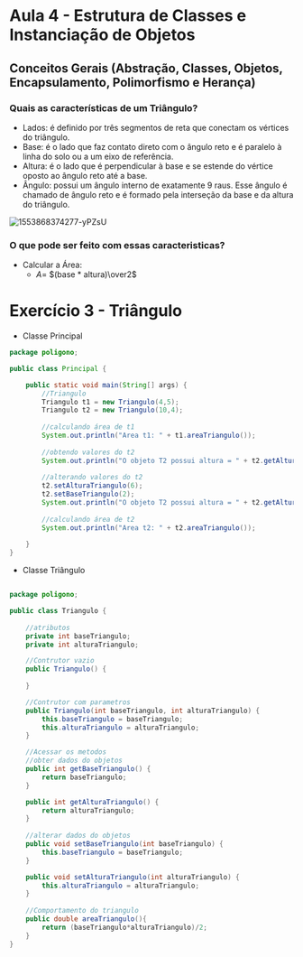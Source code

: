 # Aula 4 - Estrutura de Classes e Instanciação de Objetos
## Conceitos Gerais (Abstração, Classes, Objetos, Encapsulamento, Polimorfismo e Herança)

### Quais as características de um Triângulo?

- Lados: é definido por três segmentos de reta que conectam os vértices do triângulo.
- Base: é o lado que faz contato direto com o ângulo reto e é paralelo à linha do solo ou a um eixo de referência.
- Altura: é o lado que é perpendicular à base e se estende do vértice oposto ao ângulo reto até a base.
- Ângulo: possui um ângulo interno de exatamente 9 raus. Esse ângulo é chamado de ângulo reto e é formado pela interseção da base e da altura do triângulo.

![1553868374277-yPZsU](https://github.com/brunamota/POO/assets/66503956/eb254f50-2347-4094-a410-41cca0f35304)

### O que pode ser feito com essas caracteristicas?

- Calcular a Área:
  - $A =$ $(base * altura)\over2$

# Exercício 3 - Triângulo

- Classe Principal
``` Java
package poligono;

public class Principal {

    public static void main(String[] args) {
        //Triangulo
        Triangulo t1 = new Triangulo(4,5);
        Triangulo t2 = new Triangulo(10,4);
        
        //calculando área de t1
        System.out.println("Area t1: " + t1.areaTriangulo());
        
        //obtendo valores do t2
        System.out.println("O objeto T2 possui altura = " + t2.getAlturaTriangulo() + " e base = " + t2.getBaseTriangulo());
        
        //alterando valores do t2
        t2.setAlturaTriangulo(6);
        t2.setBaseTriangulo(2);
        System.out.println("O objeto T2 possui altura = " + t2.getAlturaTriangulo() + " e base = " + t2.getBaseTriangulo());
        
        //calculando área de t2
        System.out.println("Area t2: " + t2.areaTriangulo());
              
    }
}
```

- Classe Triângulo
``` Java

package poligono;

public class Triangulo {
    
    //atributos
    private int baseTriangulo;
    private int alturaTriangulo;

    //Contrutor vazio
    public Triangulo() {
        
    }

    //Contrutor com parametros
    public Triangulo(int baseTriangulo, int alturaTriangulo) {
        this.baseTriangulo = baseTriangulo;
        this.alturaTriangulo = alturaTriangulo;
    }

    //Acessar os metodos
    //obter dados do objetos
    public int getBaseTriangulo() {
        return baseTriangulo;
    }

    public int getAlturaTriangulo() {
        return alturaTriangulo;
    }
    
    //alterar dados do objetos
    public void setBaseTriangulo(int baseTriangulo) {
        this.baseTriangulo = baseTriangulo;
    }

    public void setAlturaTriangulo(int alturaTriangulo) {
        this.alturaTriangulo = alturaTriangulo;
    }
    
    //Comportamento do triangulo
    public double areaTriangulo(){
        return (baseTriangulo*alturaTriangulo)/2;
    }
}
```
